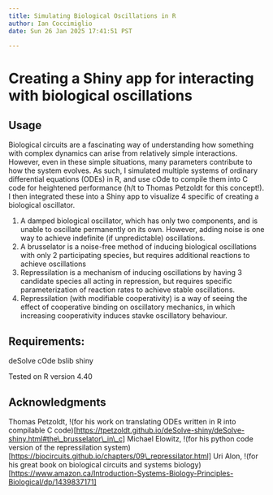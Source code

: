 ```yaml
---
title: Simulating Biological Oscillations in R
author: Ian Coccimiglio
date: Sun 26 Jan 2025 17:41:51 PST

---
```


# Creating a Shiny app for interacting with biological oscillations

## Usage
Biological circuits are a fascinating way of understanding how something with complex dynamics can arise from relatively simple interactions. However, even in these simple situations, many parameters contribute to how the system evolves. As such, I simulated multiple systems of ordinary differential equations (ODEs) in R, and use cOde to compile them into C code for heightened performance (h/t to Thomas Petzoldt for this concept!). I then integrated these into a Shiny app to visualize 4 specific of creating a biological oscillator.

1) A damped biological oscillator, which has only two components, and is unable to oscillate permanently on its own. However, adding noise is one way to achieve indefinite (if unpredictable) oscillations.
2) A brusselator is a noise-free method of inducing biological oscillations with only 2 participating species, but requires additional reactions to achieve oscillations
3) Repressilation is a mechanism of inducing oscillations by having 3 candidate species all acting in repression, but requires specific parameterization of reaction rates to achieve stable oscillations.
4) Repressilation (with modifiable cooperativity) is a way of seeing the effect of cooperative binding on oscillatory mechanics, in which increasing cooperativity induces stavke oscillatory behaviour.

## Requirements:
deSolve
cOde
bslib
shiny

Tested on R version 4.40

## Acknowledgments
Thomas Petzoldt, !(for his work on translating ODEs written in R into compilable C code)[https://tpetzoldt.github.io/deSolve-shiny/deSolve-shiny.html#the\_brusselator\_in\_c]
Michael Elowitz, !(for his python code version of the repressilation system)[https://biocircuits.github.io/chapters/09\_repressilator.html]
Uri Alon, !(for his great book on biological circuits and systems biology)[https://www.amazon.ca/Introduction-Systems-Biology-Principles-Biological/dp/1439837171]
